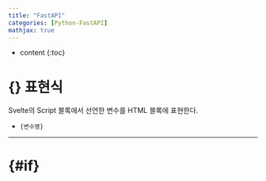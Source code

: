 ```yaml
---
title: "FastAPI"
categories: [Python-FastAPI]
mathjax: true
---
```


* content
{:toc}
# {} 표현식

Svelte의 Script 블록에서 선언한 변수를 HTML 블록에 표현한다.

- `{변수명}`

---

# \{#if}

